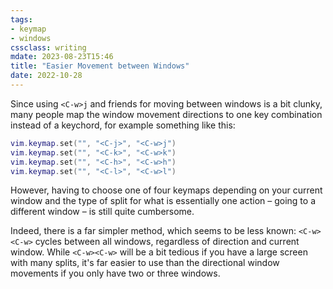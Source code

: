 ```yaml
---
tags:
- keymap
- windows
cssclass: writing
mdate: 2023-08-23T15:46
title: "Easier Movement between Windows"
date: 2022-10-28
---
```


Since using `<C-w>j` and friends for moving between windows is a bit clunky, many people map the window movement directions to one key combination instead of a keychord, for example something like this:

```lua
vim.keymap.set("", "<C-j>", "<C-w>j")
vim.keymap.set("", "<C-k>", "<C-w>k")
vim.keymap.set("", "<C-h>", "<C-w>h")
vim.keymap.set("", "<C-l>", "<C-w>l")
```

However, having to choose one of four keymaps depending on your current window and the type of split for what is essentially one action – going to a different window – is still quite cumbersome.

Indeed, there is a far simpler method, which seems to be less known: `<C-w><C-w>` cycles between all windows, regardless of direction and current window. While `<C-w><C-w>` will be a bit tedious if you have a large screen with many splits, it's far easier to use than the directional window movements if you only have two or three windows.
